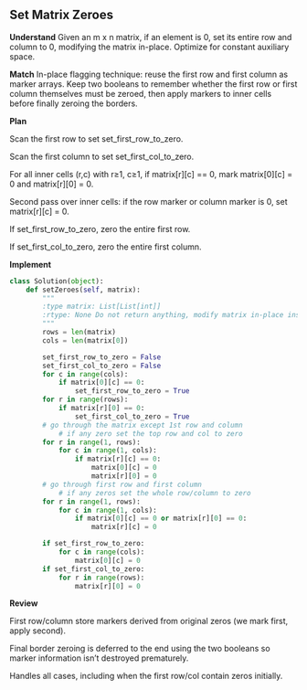 ## Set Matrix Zeroes

**Understand**
Given an m x n matrix, if an element is 0, set its entire row and column to 0, modifying the matrix in-place. Optimize for constant auxiliary space.

**Match**
In-place flagging technique: reuse the first row and first column as marker arrays. Keep two booleans to remember whether the first row or first column themselves must be zeroed, then apply markers to inner cells before finally zeroing the borders.

**Plan**

Scan the first row to set set_first_row_to_zero.

Scan the first column to set set_first_col_to_zero.

For all inner cells (r,c) with r≥1, c≥1, if matrix[r][c] == 0, mark matrix[0][c] = 0 and matrix[r][0] = 0.

Second pass over inner cells: if the row marker or column marker is 0, set matrix[r][c] = 0.

If set_first_row_to_zero, zero the entire first row.

If set_first_col_to_zero, zero the entire first column.

**Implement**
```py
class Solution(object):
    def setZeroes(self, matrix):
        """
        :type matrix: List[List[int]]
        :rtype: None Do not return anything, modify matrix in-place instead.
        """
        rows = len(matrix)
        cols = len(matrix[0])

        set_first_row_to_zero = False
        set_first_col_to_zero = False
        for c in range(cols):
            if matrix[0][c] == 0:
                set_first_row_to_zero = True
        for r in range(rows):
            if matrix[r][0] == 0:
                set_first_col_to_zero = True
        # go through the matrix except 1st row and column 
            # if any zero set the top row and col to zero
        for r in range(1, rows):
            for c in range(1, cols):
                if matrix[r][c] == 0:
                    matrix[0][c] = 0
                    matrix[r][0] = 0
        # go through first row and first column
            # if any zeros set the whole row/column to zero  
        for r in range(1, rows):
            for c in range(1, cols):
                if matrix[0][c] == 0 or matrix[r][0] == 0:
                    matrix[r][c] = 0

        if set_first_row_to_zero:
            for c in range(cols):
                matrix[0][c] = 0
        if set_first_col_to_zero:
            for r in range(rows):
                matrix[r][0] = 0
```
**Review**

First row/column store markers derived from original zeros (we mark first, apply second).

Final border zeroing is deferred to the end using the two booleans so marker information isn’t destroyed prematurely.

Handles all cases, including when the first row/col contain zeros initially.